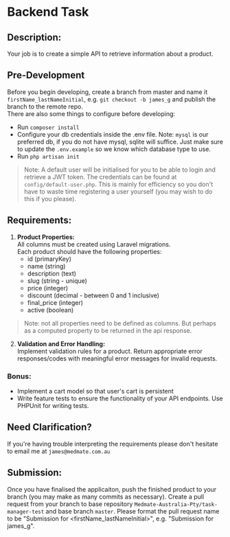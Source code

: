 # Backend Task

## Description:
Your job is to create a simple API to retrieve information about a product.

## Pre-Development
Before you begin developing, create a branch from master and name it `firstName_lastNameInitial`, e.g. `git checkout -b james_g` and publish the branch to the remote repo.  
There are also some things to configure before developing:
- Run `composer install`
- Configure your db credentials inside the .env file. Note: `mysql` is our preferred db, if you do not have mysql, sqlite will suffice. Just make sure to update the `.env.example` so we know which database type to use.
- Run `php artisan init`

> Note: A default user will be initialised for you to be able to login and retrieve a JWT token. The credentials can be found at `config/default-user.php`. This is mainly for efficiency so you don't have to waste time registering a user yourself (you may wish to do this if you please).

## Requirements:
1. **Product Properties:**  
All columns must be created using Laravel migrations.  
Each product should have the following properties:
    - id (primaryKey)
    - name (string)
    - description (text)
    - slug (string - unique)
    - price (integer)
    - discount (decimal - between 0 and 1 inclusive)
    - final_price (integer)
    - active (boolean)
> Note: not all properties need to be defined as columns. But perhaps as a computed property to be returned in the api response.

2. **Validation and Error Handling:**  
Implement validation rules for a product. Return appropriate error responses/codes with meaningful error messages for invalid requests.

### Bonus:
- Implement a cart model so that user's cart is persistent
- Write feature tests to ensure the functionality of your API endpoints. Use PHPUnit for writing tests.

## Need Clarification?
If you're having trouble interpreting the requirements please don't hesitate to email me at `james@medmate.com.au`

## Submission:
Once you have finalised the applicaiton, push the finished product to your branch (you may make as many commits as necessary). Create a pull request from your branch to base repository `Medmate-Australia-Pty/task-manager-test` and base branch `master`. Please format the pull request name to be "Submission for <firstName_lastNameInitial>", e.g. "Submission for james_g".
